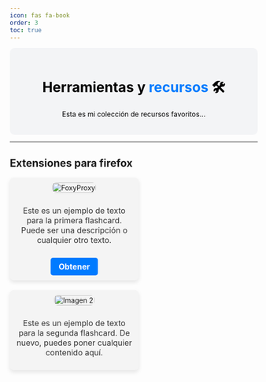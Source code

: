 ```yaml
---
icon: fas fa-book
order: 3
toc: true
---
```


<div align="center" style="background-color: #f3f4f6; padding: 20px; border-radius: 10px; color: #000">
  <h1><span style="color: #000;">Herramientas y </span> <span style="color: #007bff;">recursos</span> 🛠️</h1>
  <p>Esta es mi colección de recursos favoritos…</p>
</div>
<hr>


## Extensiones para firefox

<div class="flashcard-container">
  <div class="flashcard">
    <div class="flashcard-image">
      <img src="assets/images/Recursos/FoxyProxy.png" alt="FoxyProxy">
    </div>
    <div class="flashcard-text">
      <p>Este es un ejemplo de texto para la primera flashcard. Puede ser una descripción o cualquier otro texto.</p>
      <a href="https://addons.mozilla.org/en-US/firefox/addon/foxyproxy-standard/" target="_blank" class="obtener-boton">Obtener</a>
    </div>
  </div>

  <div class="flashcard">
    <div class="flashcard-image">
      <img src="https://via.placeholder.com/150" alt="Imagen 2">
    </div>
    <div class="flashcard-text">
      <p>Este es un ejemplo de texto para la segunda flashcard. De nuevo, puedes poner cualquier contenido aquí.</p>
    </div>
  </div>
</div>

<style>
  .flashcard-container {
    display: flex;
    flex-wrap: wrap;
    justify-content: space-between;
    gap: 20px;
  }

  .flashcard {
    display: flex;
    flex-direction: column;
    align-items: center;
    width: 48%;
    background-color: #f4f4f4;
    padding: 10px;
    border-radius: 8px;
    box-shadow: 0 4px 8px rgba(0, 0, 0, 0.1);
    text-align: center;
  }

  .flashcard-image img {
    width: 100%;
    height: auto;
    border-radius: 8px;
  }

  .flashcard-text {
    margin-top: 10px;
    font-size: 1rem;
    color: #333;
  }

  /* Estilos del botón */
  .obtener-boton {
    display: inline-block;
    margin-top: 10px;
    padding: 8px 16px;
    background-color: #007bff;
    color: #fff;
    border-radius: 5px;
    text-decoration: none;
    font-weight: bold;
    transition: background-color 0.3s;
  }

  .obtener-boton:hover {
    background-color: #0056b3;

